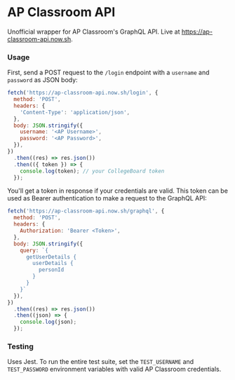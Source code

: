 # AP Classroom API

Unofficial wrapper for AP Classroom's GraphQL API. Live at https://ap-classroom-api.now.sh.

### Usage

First, send a POST request to the `/login` endpoint with a `username` and `password` as JSON body:

```js
fetch('https://ap-classroom-api.now.sh/login', {
  method: 'POST',
  headers: {
    'Content-Type': 'application/json',
  },
  body: JSON.stringify({
    username: '<AP Username>',
    password: '<AP Password>',
  }),
})
  .then((res) => res.json())
  .then(({ token }) => {
    console.log(token); // your CollegeBoard token
  });
```

You'll get a token in response if your credentials are valid. This token can be used as Bearer authentication to make a request to the GraphQL API:

```js
fetch('https://ap-classroom-api.now.sh/graphql', {
  method: 'POST',
  headers: {
    Authorization: 'Bearer <Token>',
  },
  body: JSON.stringify({
    query: `{
      getUserDetails {
        userDetails {
          personId
        }
      }
    }`
  }),
})
  .then((res) => res.json())
  .then((json) => {
    console.log(json);
  });
```

### Testing

Uses Jest. To run the entire test suite, set the `TEST_USERNAME` and `TEST_PASSWORD` environment variables with valid AP Classroom credentials.
